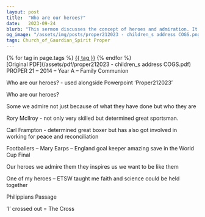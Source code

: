 ```yaml
---
layout: post
title:  "Who are our heroes?"
date:   2023-09-24
blurb: "This sermon discusses the concept of heroes and admiration. It mentions figures from sports like Rory McIlroy and Mary Earps, and how they inspire us not just because of their achievements, but also because of their character. The sermon also touches on the integration of faith and science."
og_image: "/assets/img/posts/proper212023 - children_s address COGS.png"
tags: Church_of_Gaurdian_Spirit Proper
---    
```

<div class="tag-pills">
    {% for tag in page.tags %}
    <a href="{{ site.baseurl }}/tag/{{ tag | slugify }}" class="tag-pill">{{ tag }}</a>
    {% endfor %}
</div>
[Original PDF](/assets/pdf/proper212023 - children_s address COGS.pdf)
PROPER 21 – 2014 – Year A – Family Communion

Who are our heroes? - used alongside Powerpoint ‘Proper212023’

Who are our heroes?

Some we admire not just because of what they have done but who they are

Rory McIlroy - not only very skilled but determined great sportsman.

Carl Frampton - determined great boxer but has also got involved in working for peace and reconciliation

Footballers – Mary Earps – England goal keeper amazing save in the World Cup Final

Our heroes we admire them they inspires us we want to be like them

One of my heroes – ETSW taught me faith and science could be held together

Philippians Passage

‘I’ crossed out = The Cross
